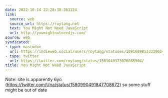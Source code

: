 ```yaml
---
date: 2022-10-14 22:28:38.361124
link:
  source: web
  source_url: https://roytang.net
  text: You Might Not Need JavaScript
  url: http://youmightnotneedjs.com/
source: web
syndicated:
- type: mastodon
  url: https://indieweb.social/users/roytang/statuses/109168985333306341
- type: twitter
  url: https://twitter.com/roytang/status/1581049373076885504/
title: You Might Not Need JavaScript
---
```


Note: site is apparently 6yo (https://twitter.com/Una/status/1580990491847708672) so some stuff might be out of date